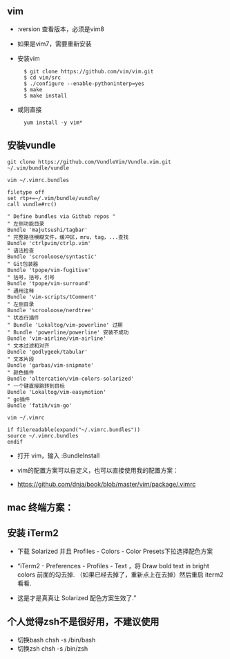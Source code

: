 ## vim
- :version 查看版本，必须是vim8
- 如果是vim7，需要重新安装
- 安装vim

        $ git clone https://github.com/vim/vim.git
        $ cd vim/src
        $ ./configure --enable-pythoninterp=yes
        $ make
        $ make install

- 或则直接

        yum install -y vim*

## 安装vundle

    git clone https://github.com/VundleVim/Vundle.vim.git ~/.vim/bundle/vundle

    vim ~/.vimrc.bundles

    filetype off
    set rtp+=~/.vim/bundle/vundle/
    call vundle#rc()

    " Define bundles via Github repos "
    " 左侧功能目录
    Bundle 'majutsushi/tagbar'
    " 完整路径模糊文件，缓冲区，mru，tag，...查找
    Bundle 'ctrlpvim/ctrlp.vim'
    " 语法检查
    Bundle 'scrooloose/syntastic'
    " Git包装器
    Bundle 'tpope/vim-fugitive'
    " 括号，括号，引号
    Bundle 'tpope/vim-surround'
    " 通用注释
    Bundle 'vim-scripts/tComment'
    " 左侧目录
    Bundle 'scrooloose/nerdtree'
    " 状态行插件
    " Bundle 'Lokaltog/vim-powerline' 过期
    " Bundle 'powerline/powerline' 安装不成功
    Bundle 'vim-airline/vim-airline'
    " 文本过滤和对齐
    Bundle 'godlygeek/tabular'
    " 文本片段
    Bundle 'garbas/vim-snipmate'
    " 颜色插件
    Bundle 'altercation/vim-colors-solarized'
    " 一个键直接跳转到目标
    Bundle 'Lokaltog/vim-easymotion'
    " go插件
    Bundle 'fatih/vim-go'

    vim ~/.vimrc

    if filereadable(expand("~/.vimrc.bundles"))
    source ~/.vimrc.bundles
    endif

- 打开 vim，输入 :BundleInstall

- vim的配置方案可以自定义，也可以直接使用我的配置方案：
- https://github.com/dnja/book/blob/master/vim/package/.vimrc

## mac 终端方案：

## 安装 iTerm2
- 下载 Solarized 并且 Profiles - Colors - Color Presets下拉选择配色方案
- “iTerm2 - Preferences - Profiles - Text ，将 Draw bold text in bright colors 前面的勾去掉. （如果已经去掉了，重新点上在去掉）然后重启 iterm2 看看.

- 这是才是真真让 Solarized 配色方案生效了.”

## 个人觉得zsh不是很好用，不建议使用
- 切换bash
    chsh -s /bin/bash
- 切换zsh
    chsh -s /bin/zsh
